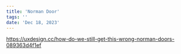```yaml
---
title: 'Norman Door'
tags: ''
date: 'Dec 18, 2023'
---
```


https://uxdesign.cc/how-do-we-still-get-this-wrong-norman-doors-089363d4f1ef
